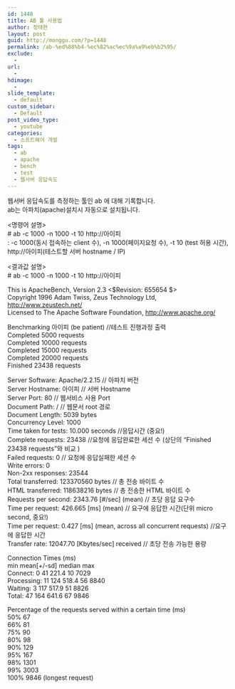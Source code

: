 ```yaml
---
id: 1448
title: AB 툴 사용법
author: 정태현
layout: post
guid: http://monggu.com/?p=1448
permalink: /ab-%ed%88%b4-%ec%82%ac%ec%9a%a9%eb%b2%95/
exclude:
  - 
url:
  - 
hdimage:
  - 
slide_template:
  - default
custom_sidebar:
  - Default
post_video_type:
  - youtube
categories:
  - 소프트웨어 개발
tags:
  - ab
  - apache
  - bench
  - test
  - 웹서버 응답속도
---
```

웹서버 응답속도를 측정하는 툴인 ab 에 대해 기록합니다.  
ab는 아파치(apache)설치시 자동으로 설치됩니다.

<명령어 설명>  
\# ab -c 1000 -n 1000 -t 10 http://아이피  
: -c 1000(동시 접속하는 client 수), -n 1000(페이지요청 수), -t 10 (test 허용 시간), http://아이피​(테스트할 서버 hostname / IP)

<결과값 설명>  
\# ab -c 1000 -n 1000 -t 10 http://아이피

This is ApacheBench, Version 2.3 <$Revision: 655654 $>  
Copyright 1996 Adam Twiss, Zeus Technology Ltd, http://www.zeustech.net/  
Licensed to The Apache Software Foundation, http://www.apache.org/

Benchmarking 아이피 (be patient) //테스트 진행과정 출력  
Completed 5000 requests  
Completed 10000 requests  
Completed 15000 requests  
Completed 20000 requests  
Finished 23438 requests

Server Software: Apache/2.2.15 // 아파치 버전  
Server Hostname: 아이피 // 서버 Hostname  
Server Port: 80 // 웹서비스 사용 Port  
Document Path: / // 웹문서 root 경로  
Document Length: 5039 bytes  
Concurrency Level: 1000  
Time taken for tests: 10.000 seconds //응답시간 (중요!)  
Complete requests: 23438 //요청에 응답완료한 세션 수 (상단의 &#8220;Finished 23438 requests​&#8221;와 비교 )  
Failed requests: 0 // 요청에 응답실패한 세션 수  
Write errors: 0  
Non-2xx responses: 23544  
Total transferred: 123370560 bytes // 총 전송 바이트 수  
HTML transferred: 118638216 bytes // 총 전송한 HTML 바이트 수  
Requests per second: 2343.76 \[#/sec\] (mean) // 초당 응답 요구수  
Time per request: 426.665 \[ms\] (mean) // 요구에 응답한 시간(단위 micro second, 중요!)​  
Time per request: 0.427 \[ms\] (mean, across all concurrent requests) //요구에 응답한 시간  
Transfer rate: 12047.70 [Kbytes/sec] received // 초당 전송 가능한 용량

Connection Times (ms)  
min mean[+/-sd] median max  
Connect: 0 41 221.4 10 7029  
Processing: 11 124 518.4 56 8840  
Waiting: 3 117 517.9 51 8826  
Total: 47 164 641.6 67 9846

Percentage of the requests served within a certain time (ms)  
50% 67  
66% 81  
75% 90  
80% 98  
90% 129  
95% 167  
98% 1301  
99% 3003  
100% 9846 (longest request)



<!-- SEO Ultimate (http://www.seodesignsolutions.com/wordpress-seo/) - Code Inserter module -->

  
  
<ins class="adsbygoogle" style="display:inline-block;width:728px;height:90px" data-ad-client="ca-pub-4058194403762977" data-ad-slot="4726363844"></ins>  
<!-- /SEO Ultimate -->